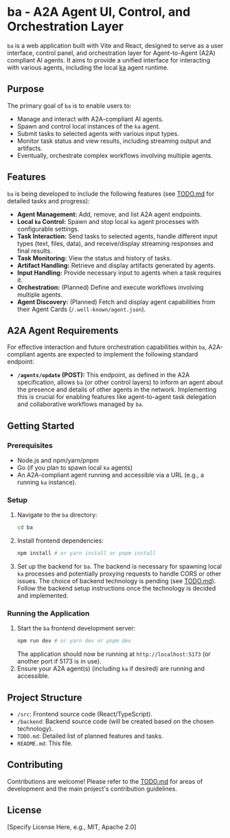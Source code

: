 # ba - A2A Agent UI, Control, and Orchestration Layer

`ba` is a web application built with Vite and React, designed to serve as a user interface, control panel, and orchestration layer for Agent-to-Agent (A2A) compliant AI agents. It aims to provide a unified interface for interacting with various agents, including the local [ka](https://github.com/tot-ra/ka) agent runtime.

## Purpose

The primary goal of `ba` is to enable users to:

*   Manage and interact with A2A-compliant AI agents.
*   Spawn and control local instances of the `ka` agent.
*   Submit tasks to selected agents with various input types.
*   Monitor task status and view results, including streaming output and artifacts.
*   Eventually, orchestrate complex workflows involving multiple agents.

## Features

`ba` is being developed to include the following features (see [TODO.md](TODO.md) for detailed tasks and progress):

*   **Agent Management:** Add, remove, and list A2A agent endpoints.
*   **Local `ka` Control:** Spawn and stop local `ka` agent processes with configurable settings.
*   **Task Interaction:** Send tasks to selected agents, handle different input types (text, files, data), and receive/display streaming responses and final results.
*   **Task Monitoring:** View the status and history of tasks.
*   **Artifact Handling:** Retrieve and display artifacts generated by agents.
*   **Input Handling:** Provide necessary input to agents when a task requires it.
*   **Orchestration:** (Planned) Define and execute workflows involving multiple agents.
*   **Agent Discovery:** (Planned) Fetch and display agent capabilities from their Agent Cards (`/.well-known/agent.json`).

## A2A Agent Requirements

For effective interaction and future orchestration capabilities within `ba`, A2A-compliant agents are expected to implement the following standard endpoint:

*   **`/agents/update` (POST):** This endpoint, as defined in the A2A specification, allows `ba` (or other control layers) to inform an agent about the presence and details of other agents in the network. Implementing this is crucial for enabling features like agent-to-agent task delegation and collaborative workflows managed by `ba`.

## Getting Started

### Prerequisites

*   Node.js and npm/yarn/pnpm
*   Go (if you plan to spawn local `ka` agents)
*   An A2A-compliant agent running and accessible via a URL (e.g., a running `ka` instance).

### Setup

1.  Navigate to the `ba` directory:
    ```bash
    cd ba
    ```
2.  Install frontend dependencies:
    ```bash
    npm install # or yarn install or pnpm install
    ```
3.  Set up the backend for `ba`. The backend is necessary for spawning local `ka` processes and potentially proxying requests to handle CORS or other issues. The choice of backend technology is pending (see [TODO.md](TODO.md)). Follow the backend setup instructions once the technology is decided and implemented.

### Running the Application

1.  Start the `ba` frontend development server:
    ```bash
    npm run dev # or yarn dev or pnpm dev
    ```
    The application should now be running at `http://localhost:5173` (or another port if 5173 is in use).
2.  Ensure your A2A agent(s) (including `ka` if desired) are running and accessible.

## Project Structure

*   `/src`: Frontend source code (React/TypeScript).
*   `/backend`: Backend source code (will be created based on the chosen technology).
*   `TODO.md`: Detailed list of planned features and tasks.
*   `README.md`: This file.

## Contributing

Contributions are welcome! Please refer to the [TODO.md](TODO.md) for areas of development and the main project's contribution guidelines.

## License

[Specify License Here, e.g., MIT, Apache 2.0]
